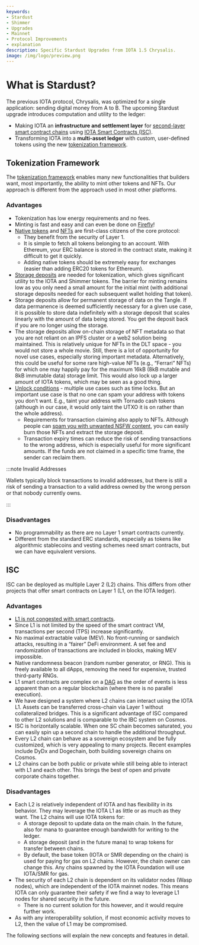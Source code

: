 ```yaml
---
keywords:
- Stardust
- Shimmer
- Upgrades
- Mainnet
- Protocol Improvements
- explanation
description: Specific Stardust Upgrades from IOTA 1.5 Chrysalis.
image: /img/logo/preview.png
---
```


# What is Stardust?

The previous IOTA protocol, Chrysalis, was optimized for a single application: sending digital money from A to B.
The upcoming Stardust upgrade introduces computation and utility to the ledger:
- Making IOTA an **infrastructure and settlement layer** for [second-layer smart contract chains](https://wiki.iota.org/smart-contracts/overview) using [IOTA Smart Contracts (ISC)](#isc).
- Transforming IOTA into a **multi-asset ledger** with custom, user-defined tokens using the new [tokenization framework](#tokenization-framework).

## Tokenization Framework
The [tokenization framework](tokenization.md) enables many new functionalities that builders want, most importantly, the ability to mint other tokens and NFTs. Our approach is different from the approach used in most other platforms. 

### Advantages

- Tokenization has low energy requirements and no fees.
- Minting is fast and easy and can even be done on [Firefly](https://firefly.iota.org)!
- [Native tokens](../ledger/foundry.md) and [NFTs](../ledger/nft.md) are first-class citizens of the core protocol:
  - They benefit from the security of Layer 1.
  - It is simple to fetch all tokens belonging to an account. With Ethereum, your ERC balance is stored in the contract state, making it difficult to get it quickly.
  - Adding native tokens should be extremely easy for exchanges (easier than adding ERC20 tokens for Ethereum).
- [Storage deposits](storage_deposit.md) are needed for tokenization, which gives significant utility to the IOTA and Shimmer tokens. The barrier for minting remains low as you only need a small amount for the initial mint (with additional storage deposits needed for each subsequent wallet holding that token).
- Storage deposits allow for permanent storage of data on the Tangle. If data permanence is deemed sufficiently necessary for a given use case, it is possible to store data indefinitely with a storage deposit that scales linearly with the amount of data being stored. You get the deposit back if you are no longer using the storage.
- The storage deposits allow on-chain storage of NFT metadata so that you are not reliant on an IPFS cluster or a web2 solution being maintained. This is relatively unique for NFTs in the DLT space - you would not store a whole movie. Still, there is a lot of opportunity for novel use cases, especially storing important metadata. Alternatively, this could be useful for some rare high-value NFTs (e.g., “Ferrari” NFTs) for which one may happily pay for the maximum 16kB (8kB mutable and 8kB immutable data) storage limit. This would also lock up a larger amount of IOTA tokens, which may be seen as a good thing.
- [Unlock conditions](unlock_conditions.md) - multiple use cases such as time locks. But an important use case is that no one can spam your address with tokens you don’t want. E.g., taint your address with Tornado cash tokens (although in our case, it would only taint the UTXO it is on rather than the whole address).
  - Requirements for transaction claiming also apply to NFTs. Although people can [spam you with unwanted NSFW content](https://decrypt.co/79406/budweiser-dick-pic-nft-ethereum-wallet), you can easily burn those NFTs and extract the storage deposit.
  - Transaction expiry times can reduce the risk of sending transactions to the wrong address, which is especially useful for more significant amounts. If the funds are not claimed in a specific time frame, the sender can reclaim them. 

:::note Invalid Addresses

Wallets typically block transactions to invalid addresses, but there is still a risk of sending a transaction to a valid address owned by the wrong person or that nobody currently owns.

:::
### Disadvantages

- No programmability as there are no Layer 1 smart contracts currently.
- Different from the standard ERC standards, especially as tokens like algorithmic stablecoins and vesting schemes need smart contracts, but we can have equivalent versions.

## ISC

ISC can be deployed as multiple Layer 2 (L2) chains. This differs from other projects that offer smart contracts on Layer 1 (L1, on the IOTA ledger). 

### Advantages

- [L1 is not congested with smart contracts](https://wiki.iota.org/shimmer/smart-contracts/guide/core_concepts/smart-contracts/#scalable-smart-contracts).
- Since L1 is not limited by the speed of the smart contract VM, transactions per second (TPS) increase significantly.
- No maximal extractable value (MEV). No front-running or sandwich attacks, resulting in a “fairer” DeFi environment. A set fee and randomization of transactions are included in blocks, making MEV impossible.
- Native randomness beacon (random number generator, or RNG). This is freely available to all dApps, removing the need for expensive, trusted third-party RNGs.
- L1 smart contracts are complex on a [DAG](https://wiki.iota.org/shimmer/learn/tangle/) as the order of events is less apparent than on a regular blockchain (where there is no parallel execution).
- We have designed a system where L2 chains can interact using the IOTA L1. Assets can be transferred cross-chain via Layer 1 without collateralized bridges. This is a significant advantage of ISC compared to other L2 solutions and is comparable to the IBC system on Cosmos. 
- ISC is horizontally scalable. When one SC chain becomes saturated, you can easily spin up a second chain to handle the additional throughput.
- Every L2 chain can behave as a sovereign ecosystem and be fully customized, which is very appealing to many projects. Recent examples include DyDx and Dogechain, both building sovereign chains on Cosmos. 
- L2 chains can be both public or private while still being able to interact with L1 and each other. This brings the best of open and private corporate chains together.

### Disadvantages

- Each L2 is relatively independent of IOTA and has flexibility in its behavior. They may leverage the IOTA L1 as little or as much as they want. The L2 chains will use IOTA tokens for:
  - A storage deposit to update data on the main chain. In the future, also for mana to guarantee enough bandwidth for writing to the ledger.
  - A storage deposit (and in the future mana) to wrap tokens for transfer between chains.
  - By default, the base token (IOTA or SMR depending on the chain) is used for paying for gas on L2 chains. However, the chain owner can change this. Any chains spawned by the IOTA Foundation will use IOTA/SMR for gas.
- The security of each L2 chain is dependent on its validator nodes (Wasp nodes), which are independent of the IOTA mainnet nodes. This means IOTA can only guarantee their safety if we find a way to leverage L1 nodes for shared security in the future.
  - There is no current solution for this however, and it would require further work.
- As with any interoperability solution, if most economic activity moves to L2, then the value of L1 may be compromised. 

The following sections will explain the new concepts and features in detail.
